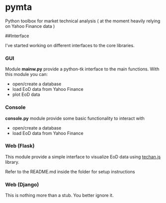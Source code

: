 
# pymta

Python toolbox for market technical analysis ( at the moment heavily relying on Yahoo Finance data )



##Interface

I've started working on different interfaces to the core libraries. 

### GUI

Module **mainw.py** provide a python-tk interface to the main functions. With this module you can:

- open/create a database
- load EoD data from Yahoo Finance
- plot EoD data


### Console

**console.py** module provide some basic functionality to interact with

- open/create a database
- load EoD data from Yahoo Finance


### Web (Flask)

This module provide a simple interface to visualize EoD data using [techan.js](http://techanjs.org/) library.
  
Refer to the README.md inside the folder for setup instructions

### Web (Django)

This is nothing more than a stub. You better ignore it.
